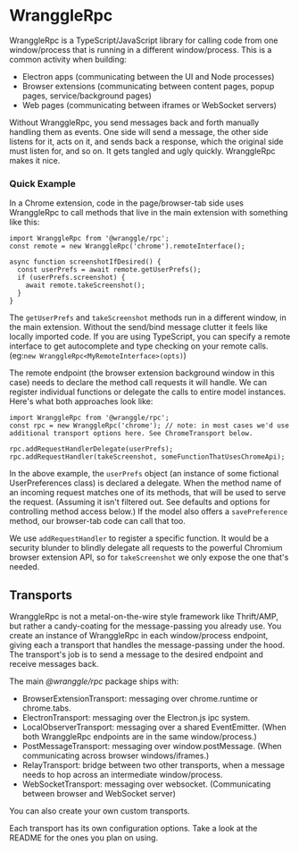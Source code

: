 # WranggleRpc

WranggleRpc is a TypeScript/JavaScript library for calling code from one window/process that is running in a 
 different window/process. This is a common activity when building: 

* Electron apps (communicating between the UI and Node processes)
* Browser extensions (communicating between content pages, popup pages, service/background pages)
* Web pages (communicating between iframes or WebSocket servers)  
 
Without WranggleRpc, you send messages back and forth manually handling them as events. One side will send 
 a message, the other side listens for it, acts on it, and sends back a response, which the original side must listen for, and 
 so on. It gets tangled and ugly quickly. WranggleRpc makes it nice. 


### Quick Example

In a Chrome extension, code in the page/browser-tab side uses WranggleRpc to call methods that live in the main extension 
 with something like this:    
 
```
import WranggleRpc from '@wranggle/rpc';
const remote = new WranggleRpc('chrome').remoteInterface();

async function screenshotIfDesired() {
  const userPrefs = await remote.getUserPrefs();  
  if (userPrefs.screenshot) {
    await remote.takeScreenshot();
  } 
} 
``` 

The `getUserPrefs` and `takeScreenshot` methods run in a different window, in the main extension. Without the send/bind message 
 clutter it feels like locally imported code. 
If you are using TypeScript, you can specify a remote interface to get autocomplete and type checking on your 
 remote calls. (eg:`new WranggleRpc<MyRemoteInterface>(opts)`)  

The remote endpoint (the browser extension background window in this case) needs to declare the method call requests it 
 will handle. We can register individual functions or delegate the calls to entire model instances. Here's what both approaches 
 look like:  
 
```
import WranggleRpc from '@wranggle/rpc';
const rpc = new WranggleRpc('chrome'); // note: in most cases we'd use additional transport options here. See ChromeTransport below. 

rpc.addRequestHandlerDelegate(userPrefs);    
rpc.addRequestHandler(takeScreenshot, someFunctionThatUsesChromeApi);
```  

In the above example, the `userPrefs` object (an instance of some fictional UserPreferences class) is declared a delegate. When
 the method name of an incoming request matches one of its methods, that will be used to serve the request. (Assuming it 
 isn't filtered out. See defaults and options for controlling method access below.) If the model also offers a `savePreference`
 method, our browser-tab code can call that too.  

We use `addRequestHandler` to register a specific function. It would be a security blunder to blindly delegate all requests 
 to the powerful Chromium browser extension API, so for `takeScreenshot` we only expose the one that's needed. 
      
  
## Transports

WranggleRpc is not a metal-on-the-wire style framework like Thrift/AMP, but rather a candy-coating for the message-passing
 you already use. 
You create an instance of WranggleRpc in each window/process endpoint, giving each a transport that handles the message-passing 
 under the hood. The transport's job is to send a message to the desired endpoint and receive messages back. 
     
The main _@wranggle/rpc_ package ships with:

* BrowserExtensionTransport: messaging over chrome.runtime or chrome.tabs.  
* ElectronTransport: messaging over the Electron.js ipc system.
* LocalObserverTransport: messaging over a shared EventEmitter. (When both WranggleRpc endpoints are in the same window/process.)
* PostMessageTransport: messaging over window.postMessage. (When communicating across browser windows/iframes.)
* RelayTransport: bridge between two other transports, when a message needs to hop across an intermediate window/process.
* WebSocketTransport: messaging over websocket. (Communicating between browser and WebSocket server) 
        
You can also create your own custom transports. 

Each transport has its own configuration options. Take a look at the README for the ones you plan on using.

     
   